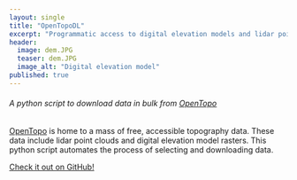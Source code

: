 ```yaml
---
layout: single
title: "OpenTopoDL"
excerpt: "Programmatic access to digital elevation models and lidar point clouds from OpenTopo with Python."
header:
  image: dem.JPG
  teaser: dem.JPG
  image_alt: "Digital elevation model"
published: true
---
```


###### A python script to download data in bulk from [OpenTopo](http://opentopo.sdsc.edu)

[OpenTopo](http://opentopo.sdsc.edu) is home to a mass of free, accessible topography data.
These data include lidar point clouds and digital elevation model rasters.
This python script automates the process of selecting and downloading data.


[Check it out on GitHub!](https://github.com/earthlab/OpenTopoDL)
